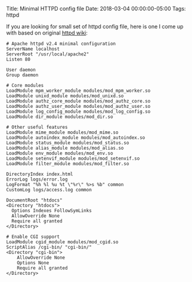 Title: Minimal HTTPD config file
Date: 2018-03-04 00:00:00-05:00
Tags: httpd



If you are looking for small set of httpd config file, here is one I
come up with based on original [httpd
wiki](https://wiki.apache.org/httpd/Minimal_Config):

```
# Apache httpd v2.4 minimal configuration
ServerName localhost
ServerRoot "/usr/local/apache2"
Listen 80

User daemon
Group daemon

# Core modules
LoadModule mpm_worker_module modules/mod_mpm_worker.so
LoadModule unixd_module modules/mod_unixd.so
LoadModule authz_core_module modules/mod_authz_core.so
LoadModule authz_user_module modules/mod_authz_user.so
LoadModule log_config_module modules/mod_log_config.so
LoadModule dir_module modules/mod_dir.so

# Other useful features
LoadModule mime_module modules/mod_mime.so
LoadModule autoindex_module modules/mod_autoindex.so
LoadModule status_module modules/mod_status.so
LoadModule alias_module modules/mod_alias.so
LoadModule env_module modules/mod_env.so
LoadModule setenvif_module modules/mod_setenvif.so
LoadModule filter_module modules/mod_filter.so

DirectoryIndex index.html
ErrorLog logs/error.log
LogFormat "%h %l %u %t \"%r\" %>s %b" common
CustomLog logs/access.log common

DocumentRoot "htdocs"
<Directory "htdocs">
  Options Indexes FollowSymLinks
  AllowOverride None
  Require all granted
</Directory>

# Enable CGI support
LoadModule cgid_module modules/mod_cgid.so
ScriptAlias /cgi-bin/ "cgi-bin/"
<Directory "cgi-bin">
    AllowOverride None
    Options None
    Require all granted
</Directory>
```

